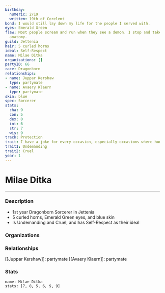 ```yaml
---
birthday:
  numeric: 2/19
  written: 19th of Corelent
bond: I would still lay down my life for the people I served with.
eyes: Emerald Green
flaw: Most people scream and run when they see a demon. I stop and take notes on its
  anatomy.
guild: Jettenia
hair: 5 curled horns
ideal: Self-Respect
name: Milae Ditka
organizations: []
partyID: 66
race: Dragonborn
relationships:
- name: Juppar Kershaw
  type: partymate
- name: Avaery Klaern
  type: partymate
skin: blue
spec: Sorcerer
stats:
  cha: 9
  con: 5
  dex: 8
  int: 6
  str: 7
  wis: 9
track: Protection
trait: I have a joke for every occasion, especially occasions where humor is inappropriate.
trait1: Undemanding
trait2: Cruel
year: 1
---
```

# Milae Ditka
---
### Description
- 1st year Dragonborn Sorcerer in Jettenia
- 5 curled horns, Emerald Green eyes, and blue skin
- Is Undemanding and Cruel, and has Self-Respect as their ideal

### Organizations
### Relationships
[[Juppar Kershaw]]: partymate
[[Avaery Klaern]]: partymate
### Stats
```statblock
name: Milae Ditka
stats: [7, 8, 5, 6, 9, 9]
```